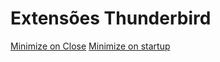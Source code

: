 # Extensões Thunderbird
[Minimize on Close](https://addons.thunderbird.net/pt-BR/thunderbird/addon/minimize-on-close/?src=search)
[Minimize on startup](https://addons.thunderbird.net/pt-BR/thunderbird/addon/minimize-on-startup/?src=search)
